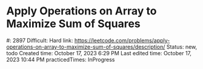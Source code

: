 # Apply Operations on Array to Maximize Sum of Squares

#: 2897
Difficult: Hard
link: https://leetcode.com/problems/apply-operations-on-array-to-maximize-sum-of-squares/description/
Status: new, todo
Created time: October 17, 2023 6:29 PM
Last edited time: October 17, 2023 10:44 PM
practicedTimes: InProgress